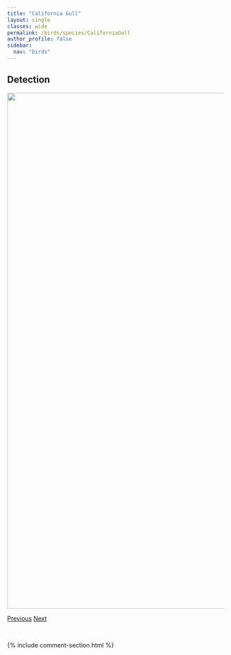 ```yaml
---
title: "California Gull"
layout: single
classes: wide
permalink: /birds/species/CaliforniaGull
author_profile: false
sidebar:
  nav: "birds"
---
```


<h2>Detection</h2>

<a href="https://drive.google.com/uc?export=view&id=1sum4N63Rnv9ARRCuPzgagRNgWbkQfRJb">
<img src="https://drive.google.com/uc?export=view&id=1sum4N63Rnv9ARRCuPzgagRNgWbkQfRJb" height = "1200" width = "800">
</a>

<a href="/DevelopmentWebsite/birds/species/BluewingedTeal" class="pagination--pager" title="Blue-winged Teal">Previous</a> <a href="/DevelopmentWebsite/birds/species/CanadaGoose" class="pagination--pager" title="Canada Goose">Next</a>

<p>&nbsp;</p>

{% include comment-section.html %}
